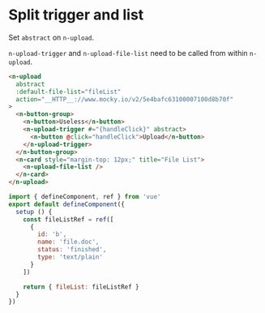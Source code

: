 # Split trigger and list

Set `abstract` on `n-upload`.

`n-upload-trigger` and `n-upload-file-list` need to be called from within `n-upload`.

```html
<n-upload
  abstract
  :default-file-list="fileList"
  action="__HTTP__://www.mocky.io/v2/5e4bafc63100007100d8b70f"
>
  <n-button-group>
    <n-button>Useless</n-button>
    <n-upload-trigger #="{handleClick}" abstract>
      <n-button @click="handleClick">Upload</n-button>
    </n-upload-trigger>
  </n-button-group>
  <n-card style="margin-top: 12px;" title="File List">
    <n-upload-file-list />
  </n-card>
</n-upload>
```

```js
import { defineComponent, ref } from 'vue'
export default defineComponent({
  setup () {
    const fileListRef = ref([
      {
        id: 'b',
        name: 'file.doc',
        status: 'finished',
        type: 'text/plain'
      }
    ])

    return { fileList: fileListRef }
  }
})
```
